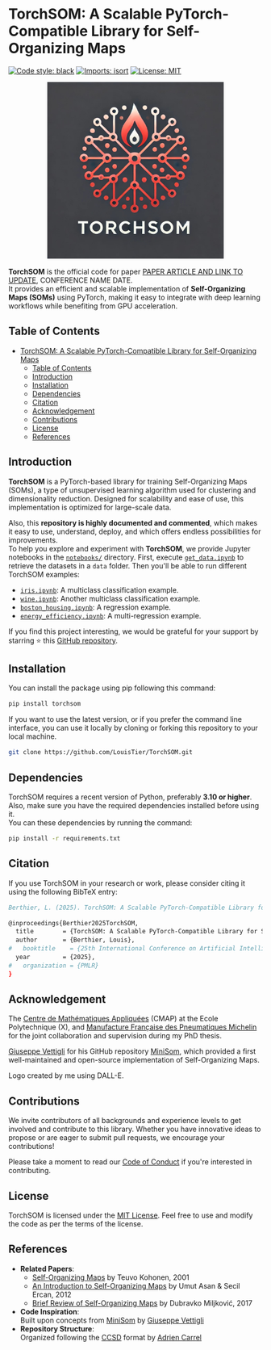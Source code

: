 # TorchSOM: A Scalable PyTorch-Compatible Library for Self-Organizing Maps

[![Code style: black](https://img.shields.io/badge/code%20style-black-000000.svg)](https://github.com/psf/black)
[![Imports: isort](https://img.shields.io/badge/%20imports-isort-%231674b1?style=flat&labelColor=ef8336)](https://pycqa.github.io/isort/)
[![License: MIT](https://img.shields.io/badge/License-MIT-red.svg)](https://opensource.org/licenses/MIT)

<p align="center">
    <img src="logos/logo6.jpg" alt="TorchSOM_logo" width="350"/>
</p>

**TorchSOM** is the official code for
paper [PAPER ARTICLE AND LINK TO UPDATE](), CONFERENCE NAME DATE.  
It provides an efficient and scalable implementation of **Self-Organizing Maps (SOMs)** using PyTorch, making it easy to integrate with deep learning workflows while benefiting from GPU acceleration.




## Table of Contents

- [TorchSOM: A Scalable PyTorch-Compatible Library for Self-Organizing Maps](#torchsom-a-scalable-pytorch-compatible-library-for-self-organizing-maps)
    - [Table of Contents](#table-of-contents)
    - [Introduction](#introduction)
    - [Installation](#installation)
        <!-- - [Using pip](#using-pip)
        - [Manually](#manually) -->
    - [Dependencies](#dependencies)
    <!-- - [Documentation](#documentation) -->
    - [Citation](#citation)
    - [Acknowledgement](#acknowledgement)
    - [Contributions](#contributions)
    - [License](#license)
    - [References](#references)



## Introduction

**TorchSOM** is a PyTorch-based library for training Self-Organizing Maps (SOMs), a type of unsupervised learning algorithm used for clustering and dimensionality reduction. Designed for scalability and ease of use, this implementation is optimized for large-scale data.

Also, this **repository is highly documented and commented**, which makes it easy to use, understand, deploy, and which offers endless possibilities for improvements.  
To help you explore and experiment with **TorchSOM**, we provide Jupyter notebooks in the [```notebooks/```](https://github.com/LouisTier/TorchSOM/tree/main/notebooks) directory. First, execute [```get_data.ipynb```](https://github.com/LouisTier/TorchSOM/tree/main/notebooks/get_data.ipynb) to retrieve the datasets in a ```data``` folder. Then you'll be able to run different TorchSOM examples:
- [```iris.ipynb```](https://github.com/LouisTier/TorchSOM/tree/main/notebooks/iris.ipynb): A multiclass classification example.
- [```wine.ipynb```](https://github.com/LouisTier/TorchSOM/tree/main/notebooks/wine.ipynb): Another multiclass classification example.
- [```boston_housing.ipynb```](https://github.com/LouisTier/TorchSOM/tree/main/notebooks/boston_housing.ipynb): A regression example.
- [```energy_efficiency.ipynb```](https://github.com/LouisTier/TorchSOM/tree/main/notebooks/energy_efficiency.ipynb): A multi-regression example.

If you find this project interesting, we would be grateful for your support by starring ⭐ this [GitHub repository](https://github.com/LouisTier/TorchSOM).



## Installation

You can install the package using pip following this command:

```bash
pip install torchsom
```

If you want to use the latest version, or if you prefer the command line interface, you can use it locally by cloning or forking this repository to your local machine.

```bash
git clone https://github.com/LouisTier/TorchSOM.git
```



## Dependencies

TorchSOM requires a recent version of Python, preferably **3.10 or higher**. Also, make sure you have the required dependencies installed before using it.  
You can these dependencies by running the command:
```bash
pip install -r requirements.txt
```



<!-- ## Documentation

Here is the link to the documentation of this library: [https://ccsd.readthedocs.io/en/latest/](https://ccsd.readthedocs.io/en/latest/). It contains more information regarding all the classes and functions of this package. -->



## Citation

If you use TorchSOM in your research or work, please consider citing it using the following BibTeX entry:

```bibtex
Berthier, L. (2025). TorchSOM: A Scalable PyTorch-Compatible Library for Self-Organizing Maps. (Version 1.0.0) [Computer software]. https://github.com/LouisTier/TorchSOM
```

``` bash
@inproceedings{Berthier2025TorchSOM,
  title        = {TorchSOM: A Scalable PyTorch-Compatible Library for Self-Organizing Maps},
  author       = {Berthier, Louis},
#   booktitle    = {25th International Conference on Artificial Intelligence and Statistics},
  year         = {2025},
#   organization = {PMLR}
}
```



## Acknowledgement

The [Centre de Mathématiques Appliquées](https://cmap.ip-paris.fr/) (CMAP) at the Ecole Polytechnique (X), and [Manufacture Française des Pneumatiques Michelin](https://www.michelin.fr/) for the joint collaboration and supervision during my PhD thesis.

[Giuseppe Vettigli](https://github.com/JustGlowing) for his GitHub repository [MiniSom](https://github.com/JustGlowing/minisom), which provided a first well-maintained and open-source implementation of Self-Organizing Maps.

Logo created by me using DALL-E.



## Contributions

We invite contributors of all backgrounds and experience levels to get involved and contribute to this library. Whether you have innovative ideas to propose or are eager to submit pull requests, we encourage your contributions!

Please take a moment to read our [Code of Conduct](https://github.com/LouisTier/TorchSOM/CODE_OF_CONDUCT.md) if you're interested in contributing.



## License

TorchSOM is licensed under the [MIT License](https://opensource.org/licenses/MIT). Feel free to use and modify the code as per the terms of the license.



## References

- **Related Papers**:
    - [Self-Organizing Maps](https://link.springer.com/book/10.1007/978-3-642-56927-2) by Teuvo Kohonen, 2001
    - [An Introduction to Self-Organizing Maps](https://link.springer.com/chapter/10.2991/978-94-91216-77-0_14) by Umut Asan & Secil Ercan, 2012
    - [Brief Review of Self-Organizing Maps](https://www.researchgate.net/publication/317339061_Brief_Review_of_Self-Organizing_Maps) by Dubravko Miljković, 2017
- **Code Inspiration**:  
    Built upon concepts from [MiniSom](https://github.com/JustGlowing/minisom) by [Giuseppe Vettigli](https://github.com/JustGlowing)
- **Repository Structure**:  
    Organized following the [CCSD](https://github.com/AdrienC21/CCSD) format by [Adrien Carrel](https://github.com/AdrienC21)





<!-- TO CHECK when swtiching from private to open repo

[![visitors](https://visitor-badge.laobi.icu/badge?page_id=LouisTier.TorchSOM&right_color=%23FFA500)](https://github.com/LouisTier/TorchSOM/)
[![Downloads](https://static.pepy.tech/badge/torch_som)](https://pepy.tech/project/torch_som)

-->

<!-- NOT SURE to keep

[![pypi version](https://img.shields.io/pypi/v/ccsd.svg)](https://pypi.python.org/pypi/ccsd)
[![Documentation Status](https://readthedocs.org/projects/ccsd/badge/?version=latest)](https://ccsd.readthedocs.io/en/latest/?badge=latest)
[![Python versions](https://img.shields.io/badge/python-3.10%20%7C%203.11-blue)](https://pypi.python.org/pypi/ccsd)
[![Test](https://github.com/AdrienC21/CCSD/actions/workflows/test.yml/badge.svg)](https://github.com/AdrienC21/CCSD/actions/workflows/test.yml)
[![Lint](https://github.com/AdrienC21/CCSD/actions/workflows/lint.yml/badge.svg)](https://github.com/AdrienC21/CCSD/actions/workflows/lint.yml)
[![Codecov](https://codecov.io/gh/AdrienC21/CCSD/branch/main/graph/badge.svg)](https://app.codecov.io/gh/AdrienC21/CCSD) 
-->



